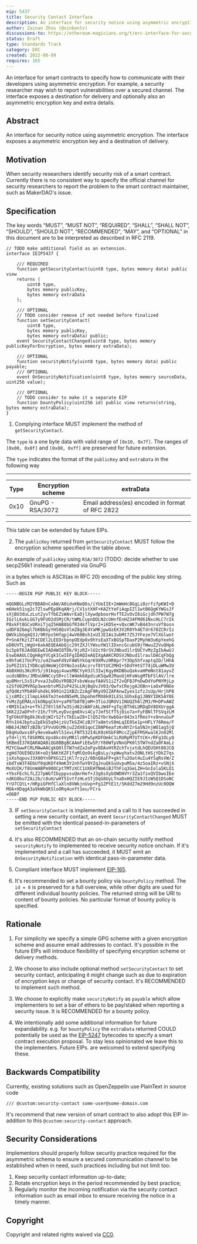 ```yaml
---
eip: 5437
title: Security Contact Interface
description: An interface for security notice using asymmetric encryption
author: Zainan Zhou (@xinbenlv)
discussions-to: https://ethereum-magicians.org/t/erc-interface-for-security-contract/10303
status: Draft
type: Standards Track
category: ERC
created: 2022-08-09
requires: 165
---
```


An interface for smart contracts to specify how to communicate with their developers using asymmetric encryption.
For example, a security researcher may wish to report vulnerabilities over a secured channel.
The interface exposes a destination for delivery and optionally also an asymmetric encryption key and extra details.

## Abstract
An interface for security notice using asymmetric encryption. The interface exposes a asymmetric encryption key and a destination of delivery.

## Motivation
When security researchers identify security risk of a smart contract.
Currently there is no consistent way to specify the official channel for
security researchers to report the problem to the smart contract maintainer,
such as MakerDAO's issue.

## Specification
The key words “MUST”, “MUST NOT”, “REQUIRED”, “SHALL”, “SHALL NOT”, “SHOULD”, “SHOULD NOT”, “RECOMMENDED”, “MAY”, and “OPTIONAL” in this document are to be interpreted as described in RFC 2119.

```solidity
// TODO make additional field as an extension.
interface IEIP5437 {

    /// REQUIRED
    function getSecurityContact(uint8 type, bytes memory data) public view
    returns (
        uint8 type,
        bytes memory publicKey,
        bytes memory extraData
    );

    /// OPTIONAL
    // TODO consider remove if not needed before finalized
    function setSecurityContact(
        uint8 type,
        bytes memory publicKey,
        bytes memory extraData) public;
    event SecurityContactChanged(uint8 type, bytes memory publicKeyForEncryption, bytes memory extraData);

    /// OPTIONAL
    function securityNotify(uint8 type, bytes memory data) public payable;
    /// OPTIONAL
    event OnSecurityNotification(uint8 type, bytes memory sourceData, uint256 value);

    /// OPTIONAL
    // TODO consider to make it a separate EIP
    function bountyPolicy(uint256 id) public view returns(string, bytes memory extraData);
}
```

1. Complying interface MUST implement the method of `getSecurityContact`.

The `type` is a one byte data with valid range of `[0x10, 0x7f]`. The ranges of `[0x00, 0x0f]` and `[0x80, 0xff]` are preserved for future extension.

The `type` indicates the format of the `publicKey` and `extraData` in the following way

------------------------------------------------------------------------------------------------
| Type | Encryption scheme                   | extraData                                       |
-------|-------------------------------------|--------------------------------------------------
| 0x10 | GnuPG - RSA/3072                    | Email address(es) encoded in format of RFC 2822 |
------------------------------------------------------------------------------------------------

This table can be extended by future EIPs.

2. The `publicKey` returned from `getSecurityContact` MUST follow the encryption scheme specified
in the table above.

An example of `publicKey` using `RSA/3072` (TODO: decide whether to use secp256k1 instead)
generated via GnuPG
<!-- TODO add proper link to open standard for GPG -->
in a bytes which is ASCII(as in RFC 20) encoding of the public key string. Such as

```text
-----BEGIN PGP PUBLIC KEY BLOCK-----

mQGNBGLzM2YBDADnCxAW/A0idvKNeQ6s/iYUeIIE+2mWmHcBGqLi0zrfz7pKWI+D
m6Hek51sg2c7ZlswPEp8KqANrj/CV1stXHF+KAZtYeFiAqpIZl1wtB6QgKYWGsJf
sXjBU3duLzLut2yvTfbEZsWAvrEaDjlXywdpboorHvfTE2vOvI6iGcjdh7PW7W7g
IGzlL6ukLGG7y9FUO2dSMjCR/tWMLCupnDDLN2cUHnfEnHZ34FMd61NxcHLC7cIk
P8xkFt8GCxURniTjqI5HAB8bGfR34kflVpr2+iKD5e+vQxcWK7vB443nruVf8osn
udDF8Z6mgl7bKBbGyYH58QsVlmZ8g3E4YaMKjpwOzEK3V2R8Yh4ETdr670ZCRrIz
QWVkibGgmQ3J/9RYps5Hfqpj4wV60Bsh1xUIJEIAs3ubMt7Z5JYFeze7VlXGlwot
P+SnAfKzlZT4CDEl2LEEDrbpnpOEdp0x9hYsEaXTxBGSpTDaxP2MyhW3u6pYeehG
oD0UVTLjWgU+6akAEQEAAbQjc29tZXJlYWxuYW1lIDxncGcubG9jYWwuZ2VuQHp6
bi5pbT6JAdQEEwEIAD4WIQTDk/9jzRZ+lU2cY8rSVJNbud1lrQUCYvMzZgIbAwUJ
EswDAAULCQgHAgYVCgkICwIEFgIDAQIeAQIXgAAKCRDSVJNbud1lraulDACqFbQg
e9hfoK17UcPVz/u4ZnwmFd9zFAWSYkGqrK9XMvz0R8pr7Y3Dp5hfvaptqID/lHhA
2oPEZ1ViIYDBcqG9WoWjCOYNoIosEAczrvf8YtUC2MHI+5DdYHtST74jDLuWMw3U
AbBXHds3KcRY5/j01kqqi4uwsMBCYyH3Jl3IwjKgy0KDBbuQakvaHPmNnt81ayvZ
ucdsNB9n/JMDxUWNCcySR+cllW4mk68pdiuK5qw0JMaoUjHFoWsgMTbFSlAV/lre
qu8MnrLSs5iPvvaJ3uDOuYROB2FsbvWxayfAAVS1iZf2vQFBJPnDwDdYoPNYMjLp
s2SfU02MVRGp3wanbtvM52uP42SLLNjBqUvJV03/QwfxCRejgAJOBn+iaOxP9NOe
qfQdKzYPbA9FohdkL9991n21XBZcZzAgF9RyU9IZAPAnwZyex1zfzJsUp/HrjhP8
Ljs8MIcjIlmpLk66TmJte4dN5eML1bpohmfMX8k0ILESLSUhxEg1JBNYIDK5AY0E
YvMzZgEMALnIkONpqCkV+yaP8Tb8TBjmM+3TioJQROViINUQZh6lZM3/M+DPxAWZ
r0MIh1a3+o+ThlZ70tlS67w3Sjd62sWAFzALzW4F+gTqjBTh6LURDqDV8OXUrggA
SKK222aDP+Fr21h/TtPLeyDvcgm8Xvi4Cy7Jmf5CfT5jDio7a+FyFBNlTFSVqzLM
TgFOkUFBg8kJKvDjWIrS2fcTkELwZ8+IlQ52YbrXwbDar843x1fRmsY+x9nnuGuP
RYn1U4Jbptu2pEkG5q94jzUzTkGZHCzBJY7a8mtvS0mLqIE0Se1p+HFLY76Rma/F
HB6J4JNOTzBZ0/1FVvUOcMkjuZ2dX81qoCZ8NP6eafzKvNYZrGa5NJnjWO1ag5jQ
D8qHuOwxs8Fy9evmkwAVl51evLFNT532I4LK0zHSbF8MccZjpEFMSKwalKJn02Ml
yTd+ljYLf8SKMOLVps8kc4VyMR1lz0PwSpKDFOmkC1LRURpM7UTtCK+/RFg1OLyQ
SKBmdI37KQARAQABiQG8BBgBCAAmFiEEw5P/Y80WfpVNnGPK0lSTW7ndZa0FAmLz
M2YCGwwFCRLMAwAACgkQ0lSTW7ndZa2oFgv8DAxHtRZchTvjxtdLhQEUSHt80JCQ
zgHd7OUI9EU3K+oDj9AKtKZF1fqMlQoOskgBsLy/xpWwyhatv2ONLtHSjYDkZ7qs
jsXshqpuvJ3X00Yn9PXG1Z1jKl7rzy2/0DnQ8aFP+gktfu2Oat4uIu4YSqRsVW/Z
sbdTsW3T4E6Uf0qUKDf49mK3Y2nhTwY0YZqJnuQkSuUvpuM5a/4zSoaIRz+vSNjX
MoXUIK/f8UnWABPm90OCptTMTzXCC1UXEHTNm6iBJThFiq3GeLZH+GnIola5KLO1
+YbsFEchLfLZ27pWGfIbyppvsuQmrHef+J3g6sXybOWDHVYr3Za1fzxQVIbwoIEe
ndKG0bu7ZAi2b/c8uH/wHT5IvtfzHLeSTjDqG8UyLTnaDxHQZIE9JIzWSQ1DSoNC
YrU7CQtL+/HRpiGFHfClaXln8VWkjnUvp+Fg1ZPtE1t/SKddZ7m29Hd9nzUc0OQW
MOA+HDqgA3a9kWbQKSloORq4unft1eu/FCra
=O6Bf
-----END PGP PUBLIC KEY BLOCK-----
```

3. IF `setSecurityContact` is implemented and a call to it has succeeded in setting a new security
contact, an event `SecurityContactChanged` MUST be emitted
with the identical passed-in-parameters of `setSecurityContact`

4. It's also RECOMMENDED that an on-chain security notify method `securityNotify`
to implemented to receive security notice onchain. If it's implemented and a call
has succeeded, it MUST emit an `OnSecurityNotification` with identical pass-in-parameter data.

5. Compliant interface MUST implement [EIP-165](./eip-165.md).
<!-- TODO: add EIP-165 interfaces. -->
<!-- TODO also consider requiring/recommending implementing EIP-5629 ERC-interface detection. -->

6. It's recommended to set a bounty policy via `bountyPolicy` method. The `id = 0` is preserved for a full overview, while other digits are used for different individual bounty policies. The returned
string will be URI to content of bounty policies.
No particular format of bounty policy is specified.

## Rationale
1. For simplicity we specify a simple GPG scheme with a given encryption scheme and assume email
addresses to contact. It's possible in the future EIPs will introduce flexibility of specifying
encyrption scheme or delivery methods.

2. We choose to also include optional method `setSecurityContact` to set security contact,
anticipating it might change such as due to expiration of encryption keys or change of
security contact. It's RECOMMENDED to implement such method.

3. We choose to explicitly make `securityNotify` as `payable` which allow implementers to
set a bar of ethers to be pay/staked when reporting a security issue. It is RECOMMENDED for
a bounty policy.

4. We intentionally add some additional information for future expandability.
e.g. for `bountyPolicy` the `extraData` returned COULD potentially be used
as the [EIP-5247](./eip-5247.md) bytecodes to specify a smart contract execution proposal.
To stay less opinionated we leave this to the implementers. Future EIPs.
are welcomed to extend specifying these.

## Backwards Compatibility
Currently, existing solutions such as OpenZeppelin use PlainText in source code

```solidity
/// @custom:security-contact some-user@some-domain.com
```

It's recommend that new version of smart contract to also adopt this EIP in-addition to
this `@custom:security-contact` approach.

## Security Considerations

Implementors should properly follow security practice required for the asymmetric schema
to ensure a secured communication channel to be established when in need, such practices including but
not limit too:

1. Keep security contact information up-to-date;
2. Rotate encryption keys in the period recommended by best practice;
3. Regularly monitor the incoming notification via the security contact information
such as email inbox to ensure receiving the notice in a timely manner.

## Copyright
Copyright and related rights waived via [CC0](../LICENSE.md).
